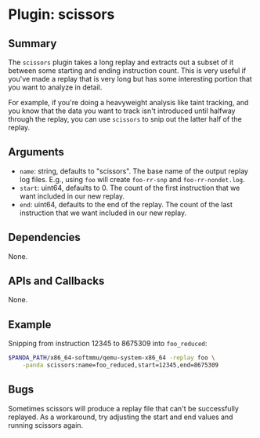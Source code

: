 Plugin: scissors
===========

Summary
-------

The `scissors` plugin takes a long replay and extracts out a subset of it between some starting and ending instruction count. This is very useful if you've made a replay that is very long but has some interesting portion that you want to analyze in detail.

For example, if you're doing a heavyweight analysis like taint tracking, and you know that the data you want to track isn't introduced until halfway through the replay, you can use `scissors` to snip out the latter half of the replay.

Arguments
---------

* `name`: string, defaults to "scissors". The base name of the output replay log files. E.g., using `foo` will create `foo-rr-snp` and `foo-rr-nondet.log`.
* `start`: uint64, defaults to 0. The count of the first instruction that we want included in our new replay.
* `end`: uint64, defaults to the end of the replay. The count of the last instruction that we want included in our new replay.

Dependencies
------------

None.

APIs and Callbacks
------------------

None.

Example
-------

Snipping from instruction 12345 to 8675309 into `foo_reduced`:

```sh
$PANDA_PATH/x86_64-softmmu/qemu-system-x86_64 -replay foo \
    -panda scissors:name=foo_reduced,start=12345,end=8675309
```

Bugs
----

Sometimes scissors will produce a replay file that can't be successfully replayed. As a workaround, try adjusting the start and end values and running scissors again.
